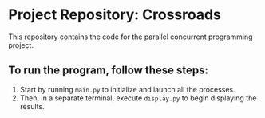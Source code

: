 # Project Repository: Crossroads

This repository contains the code for the parallel concurrent programming project.

## To run the program, follow these steps:

1. Start by running `main.py` to initialize and launch all the processes.
2. Then, in a separate terminal, execute `display.py` to begin displaying the results.
